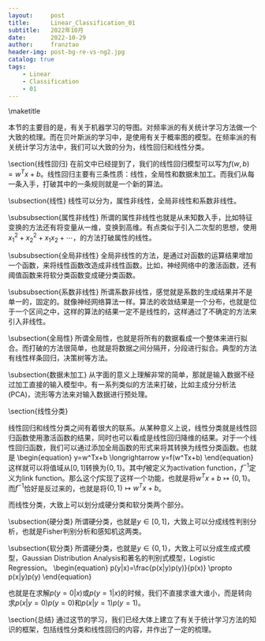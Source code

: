 ```yaml
---
layout:     post
title:      Linear_Classification_01
subtitle:   2022年10月
date:       2022-10-29
author:     franztao
header-img: post-bg-re-vs-ng2.jpg
catalog: true
tags:
    - Linear
    - Classification
    - 01
---
```

            

\maketitle

本节的主要目的是，有关于机器学习的导图。对频率派的有关统计学习方法做一个大致的梳理。而在贝叶斯派的学习中，是使用有关于概率图的模型。在频率派的有关统计学习方法中，我们可以大致的分为，线性回归和线性分类。

\section{线性回归}
在前文中已经提到了，我们的线性回归模型可以写为$f(w,b)=w^Tx+b$。线性回归主要有三条性质：线性，全局性和数据未加工。而我们从每一条入手，打破其中的一条规则就是一个新的算法。

\subsection{线性}
线性可以分为，属性非线性，全局非线性和系数非线性。

\subsubsection{属性非线性}
所谓的属性非线性也就是从未知数入手，比如特征变换的方法还有将变量从一维，变换到高维。有点类似于引入二次型的思想，使用$x_1^2+x_2^2+x_1x_2+\cdots$，的方法打破属性的线性。

\subsubsection{全局非线性}
全局非线性的方法，是通过对函数的运算结果增加一个函数，来将线性函数改造成非线性函数。比如，神经网络中的激活函数，还有阈值函数来将软分类函数变成硬分类函数。

\subsubsection{系数非线性}
所谓系数非线性，感觉就是系数的生成结果并不是单一的，固定的。就像神经网络算法一样。算法的收敛结果是一个分布，也就是位于一个区间之中，这样的算法的结果一定不是线性的，这样通过了不确定的方法来引入非线性。

\subsection{全局性}
所谓全局性，也就是将所有的数据看成一个整体来进行拟合。而打破的方法很简单，也就是将数据之间分隔开，分段进行拟合。典型的方法有线性样条回归，决策树等方法。

\subsection{数据未加工}
从字面的意义上理解非常的简单，那就是输入数据不经过加工直接的输入模型中。有一系列类似的方法来打破，比如主成分分析法(PCA)，流形等方法来对输入数据进行预处理。

\section{线性分类}

线性回归和线性分类之间有着很大的联系。从某种意义上说，线性分类就是线性回归函数使用激活函数的结果，同时也可以看成是线性回归降维的结果。对于一个线性回归函数，我们可以通过添加全局函数的形式来将其转换为线性分类函数。也就是
\begin{equation}
    y=w^Tx+b \longrightarrow y=f(w^Tx+b)
\end{equation}
这样就可以将值域从$[0,1]$转换为$\{0,1\}$。其中$f$被定义为activation function，$f^{-1}$定义为link function。那么这个$f$实现了这样一个功能，也就是将$w^Tx+b \mapsto \{0, 1\}$。而$f^{-1}$恰好是反过来的，也就是将$\{0, 1\} \mapsto w^Tx+b$。

而线性分类，大致上可以划分成硬分类和软分类两个部分。

\subsection{硬分类}
所谓硬分类，也就是$y\in [0,1]$，大致上可以分成线性判别分析，也就是Fisher判别分析和感知机这两类。

\subsection{软分类}
所谓硬分类，也就是$y\in \{0,1\}$，大致上可以分成生成式模型，Gaussian Distribution Analysis和著名的判别式模型，Logistic Regression。
\begin{equation}
    p(y|x)=\frac{p(x|y)p(y)}{p(x)} \propto p(x|y)p(y)
\end{equation}

也就是在求解$p(y=0|x)$或$p(y=1|x)$的时候，我们不直接求谁大谁小，而是转向求$p(x|y=0)p(y=0)$和$p(x|y=1)p(y=1)$。

\section{总结}
通过这节的学习，我们已经大体上建立了有关于统计学习方法的知识的框架，包括线性分类和线性回归的内容，并作出了一定的梳理。

